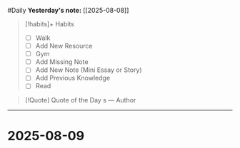 #Daily
**Yesterday's note:** [[2025-08-08]]

> [!habits]+ Habits 
>- [ ] Walk 
>- [ ] Add New Resource
> - [ ] Gym 
> - [ ] Add Missing Note
> - [ ] Add New Note (Mini Essay or Story)
> - [ ] Add Previous Knowledge  
> - [ ] Read

> [!Quote]  Quote of the Day
> s
> — Author


<hr>

# 2025-08-09

